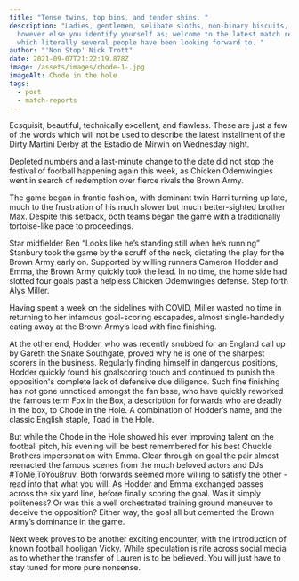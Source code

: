 ```yaml
---
title: "Tense twins, top bins, and tender shins. "
description: "Ladies, gentlemen, selibate sloths, non-binary biscuits, and
  however else you identify yourself as; welcome to the latest match report
  which literally several people have been looking forward to. "
author: "'Non Stop' Nick Trott"
date: 2021-09-07T21:22:19.878Z
image: /assets/images/chode-1-.jpg
imageAlt: Chode in the hole
tags:
  - post
  - match-reports
---
```

Ecsquisit, beautiful, technically excellent, and flawless. These are just a few of the words which will not be used to describe the latest installment of the Dirty Martini Derby at the Estadio de Mirwin on Wednesday night. 



Depleted numbers and a last-minute change to the date did not stop the festival of football happening again this week, as Chicken Odemwingies went in search of redemption over fierce rivals the Brown Army. 



The game began in frantic fashion, with dominant twin Harri turning up late, much to the frustration of his much slower but much better-sighted brother Max. Despite this setback, both teams began the game with a traditionally tortoise-like pace to proceedings. 



Star midfielder Ben “Looks like he’s standing still when he’s running” Stanbury took the game by the scruff of the neck, dictating the play for the Brown Army early on. Supported by willing runners Cameron Hodder and Emma, the Brown Army quickly took the lead. In no time, the home side had slotted four goals past a helpless Chicken Odemwingies defense. Step forth Alys Miller. 



Having spent a week on the sidelines with COVID, Miller wasted no time in returning to her infamous goal-scoring escapades, almost single-handedly eating away at the Brown Army’s lead with fine finishing. 

At the other end, Hodder, who was recently snubbed for an England call up by Gareth the Snake Southgate, proved why he is one of the sharpest scorers in the business. Regularly finding himself in dangerous positions, Hodder quickly found his goalscoring touch and continued to punish the opposition's complete lack of defensive due diligence. Such fine finishing has not gone unnoticed amongst the fan base, who have quickly reworked the famous term Fox in the Box, a description for forwards who are deadly in the box, to Chode in the Hole. A combination of Hodder’s name, and the classic English staple, Toad in the Hole. 



But while the Chode in the Hole showed his ever improving talent on the football pitch, his evening will be best remembered for his best Chuckle Brothers impersonation with Emma. Clear through on goal the pair almost reenacted the famous scenes from the much beloved actors and DJs #ToMe,ToYouBruv. Both forwards seemed more willing to satisfy the other - read into that what you will. As Hodder and Emma exchanged passes across the six yard line, before finally scoring the goal. Was it simply politeness? Or was this a well orchestrated training ground maneuver to deceive the opposition? Either way, the goal all but cemented the Brown Army’s dominance in the game. 



Next week proves to be another exciting encounter, with the introduction of known football hooligan Vicky. While speculation is rife across social media as to whether the transfer of Lauren is to be believed. You will just have to stay tuned for more pure nonsense.